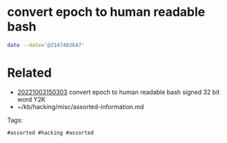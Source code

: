 # convert epoch to human readable bash
```bash
date --date='@2147483647'
```

# Related

- [20221003150303](/zet/20221003150303/README.md) convert epoch to human readable bash signed 32 bit word Y2K
- ~/kb/hacking/misc/assorted-information.md

Tags:

    #assorted #hacking #assorted
